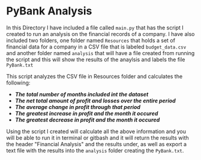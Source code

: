 # PyBank Analysis

In this Directory I have included a file called `main.py` that has the script
I created to run an analysis on the financial records of a company. I have also
included two folders, one folder named `Resources` that holds a set of financial 
data for a company in a CSV file that is labeled `budget_data.csv` and another 
folder named `analysis` that will have a file created from running the script and 
this will show the results of the anaylsis and labels the file `PyBank.txt` 

This script analyzes the CSV file in Resources folder and calculates the 
following:

- ***The total number of months included int the dataset***
- ***The net total amount of profit and losses over the entire period***
- ***The average change in profit through that period***
- ***The greatest increase in profit and the month it occured***
- ***The greatest decrease in profit and the month it occured***

Using the script I created will calculate all the above information and you will 
be able to run it in terminal or gitbash and it will return the results with the 
header "Financial Analysis" and the results under, as well as export a text file 
with the results into the `analysis` folder creating the `PyBank.txt`.
